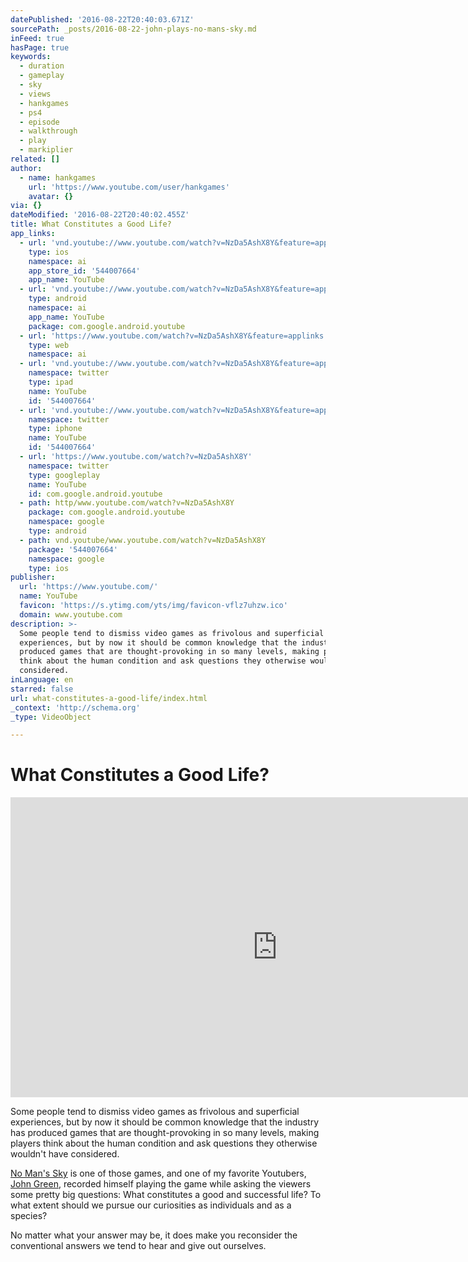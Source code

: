 ```yaml
---
datePublished: '2016-08-22T20:40:03.671Z'
sourcePath: _posts/2016-08-22-john-plays-no-mans-sky.md
inFeed: true
hasPage: true
keywords:
  - duration
  - gameplay
  - sky
  - views
  - hankgames
  - ps4
  - episode
  - walkthrough
  - play
  - markiplier
related: []
author:
  - name: hankgames
    url: 'https://www.youtube.com/user/hankgames'
    avatar: {}
via: {}
dateModified: '2016-08-22T20:40:02.455Z'
title: What Constitutes a Good Life?
app_links:
  - url: 'vnd.youtube://www.youtube.com/watch?v=NzDa5AshX8Y&feature=applinks'
    type: ios
    namespace: ai
    app_store_id: '544007664'
    app_name: YouTube
  - url: 'vnd.youtube://www.youtube.com/watch?v=NzDa5AshX8Y&feature=applinks'
    type: android
    namespace: ai
    app_name: YouTube
    package: com.google.android.youtube
  - url: 'https://www.youtube.com/watch?v=NzDa5AshX8Y&feature=applinks'
    type: web
    namespace: ai
  - url: 'vnd.youtube://www.youtube.com/watch?v=NzDa5AshX8Y&feature=applinks'
    namespace: twitter
    type: ipad
    name: YouTube
    id: '544007664'
  - url: 'vnd.youtube://www.youtube.com/watch?v=NzDa5AshX8Y&feature=applinks'
    namespace: twitter
    type: iphone
    name: YouTube
    id: '544007664'
  - url: 'https://www.youtube.com/watch?v=NzDa5AshX8Y'
    namespace: twitter
    type: googleplay
    name: YouTube
    id: com.google.android.youtube
  - path: http/www.youtube.com/watch?v=NzDa5AshX8Y
    package: com.google.android.youtube
    namespace: google
    type: android
  - path: vnd.youtube/www.youtube.com/watch?v=NzDa5AshX8Y
    package: '544007664'
    namespace: google
    type: ios
publisher:
  url: 'https://www.youtube.com/'
  name: YouTube
  favicon: 'https://s.ytimg.com/yts/img/favicon-vflz7uhzw.ico'
  domain: www.youtube.com
description: >-
  Some people tend to dismiss video games as frivolous and superficial
  experiences, but by now it should be common knowledge that the industry has
  produced games that are thought-provoking in so many levels, making players
  think about the human condition and ask questions they otherwise wouldn’t have
  considered.
inLanguage: en
starred: false
url: what-constitutes-a-good-life/index.html
_context: 'http://schema.org'
_type: VideoObject

---
```

# What Constitutes a Good Life?

<iframe src="https://cdn.embedly.com/widgets/media.html?src=https%3A%2F%2Fwww.youtube.com%2Fembed%2FNzDa5AshX8Y%3Ffeature%3Doembed&amp;url=http%3A%2F%2Fwww.youtube.com%2Fwatch%3Fv%3DNzDa5AshX8Y&amp;image=https%3A%2F%2Fi.ytimg.com%2Fvi%2FNzDa5AshX8Y%2Fhqdefault.jpg&amp;key=b7d04c9b404c499eba89ee7072e1c4f7&amp;type=text%2Fhtml&amp;schema=youtube" width="854" height="480" scrolling="no" frameborder="0" allowfullscreen="" style=""></iframe>

Some people tend to dismiss video games as frivolous and superficial experiences, but by now it should be common knowledge that the industry has produced games that are thought-provoking in so many levels, making players think about the human condition and ask questions they otherwise wouldn't have considered.

[No Man's Sky][0] is one of those games, and one of my favorite Youtubers, [John Green][1], recorded himself playing the game while asking the viewers some pretty big questions: What constitutes a good and successful life? To what extent should we pursue our curiosities as individuals and as a species?

No matter what your answer may be, it does make you reconsider the conventional answers we tend to hear and give out ourselves.

[0]: http://amzn.to/2bczCNB
[1]: https://www.youtube.com/user/vlogbrothers